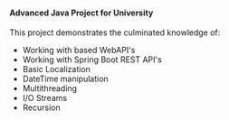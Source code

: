 #### Advanced Java Project for University

This project demonstrates the culminated knowledge of:

- Working with based WebAPI's
- Working with Spring Boot REST API's
- Basic Localization
- DateTime manipulation
- Multithreading
- I/O Streams
- Recursion
